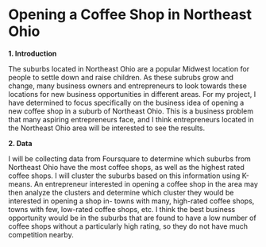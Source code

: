 # Opening a Coffee Shop in Northeast Ohio

**1. Introduction**

The suburbs located in Northeast Ohio are a popular Midwest location for people to settle down and raise children.  As these subrubs grow and change, many business owners and entrepreneurs to look towards these locations for new business opportunities in different areas.  For my project, I have determined to focus specifically on the business idea of opening a new coffee shop in a suburb of Northeast Ohio.  This is a business problem that many aspiring entrepreneurs face, and I think entrepreneurs located in the Northeast Ohio area will be interested to see the results.

**2. Data**

I will be collecting data from Foursquare to determine which suburbs from Northeast Ohio have the most coffee shops, as well as the highest rated coffee shops.  I will cluster the suburbs based on this information using K-means.  An entrepreneur interested in opening a coffee shop in the area may then analyze the clusters and determine which cluster they would be interested in opening a shop in- towns with many, high-rated coffee shops, towns with few, low-rated coffee shops, etc.  I think the best business opportunity would be in the suburbs that are found to have a low number of coffee shops without a particularly high rating, so they do not have much competition nearby.

